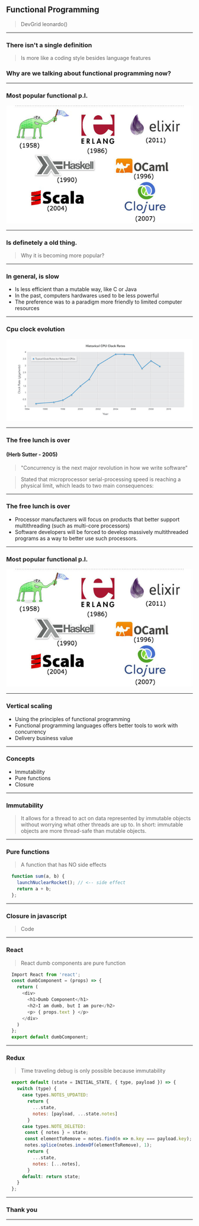 ## Functional Programming

>DevGrid
>leonardo()

---

### There isn't a single definition

>Is more like a coding style besides language features


### Why are we talking about functional programming now?

---

### Most popular functional p.l.
![PL](/assets/functional_lg.jpg)

---

### Is definetely a old thing.

> Why it is becoming more popular?

---

### In general, is slow

* Is less efficient than a mutable way, like C or Java
* In the past, computers hardwares used to be less powerful
* The preference was to a paradigm more friendly to limited computer resources

---

### Cpu clock evolution
![Clock Evolution](/assets/cpu_clocks.jpg)

---

### The free lunch is over
#### (Herb Sutter - 2005)

> "Concurrency is the next major revolution in how we write software"

> Stated that microprocessor serial-processing speed is reaching a physical limit, which leads to two main consequences:

---

### The free lunch is over

* Processor manufacturers will focus on products that better support multithreading (such as multi-core processors)
* Software developers will be forced to develop massively multithreaded programs as a way to better use such processors.

---

### Most popular functional p.l.
![PL](/assets/functional_lg.jpg)

---

### Vertical scaling

* Using the principles of functional programming
* Functional programming languages offers better tools to work with concurrency
* Delivery business value

---

### Concepts

* Immutability
* Pure functions
* Closure

---

### Immutability

> It allows for a thread to act on data represented by immutable objects without worrying what other threads are up to.
> In short: immutable objects are more thread-safe than mutable objects.

---

### Pure functions

> A function that has NO side effects

```javascript
  function sum(a, b) {
    launchNuclearRocket(); // <-- side effect
    return a + b;
  };
```
---

### Closure in javascript

> Code

---

### React
> React dumb components are pure function

```javascript
  Import React from 'react';
  const dumbComponent = (props) => {
    return (
      <div>
        <h1>Dumb Component</h1>
        <h2>I am dumb, but I am pure</h2>
        <p> { props.text } </p>
      </div>
    )
  };
  export default dumbComponent;
```

---

### Redux
> Time traveling debug is only possible because immutability

```javascript
  export default (state = INITIAL_STATE, { type, payload }) => {
    switch (type) {
      case types.NOTES_UPDATED:
        return {
          ...state,
          notes: [payload, ...state.notes]
        }
      case types.NOTE_DELETED:
       const { notes } = state;
       const elementToRemove = notes.find(n => n.key === payload.key);
       notes.splice(notes.indexOf(elementToRemove), 1);
        return {
          ...state,
          notes: [...notes],
        }
      default: return state;
    }
  };
```

---

### Thank you

---
